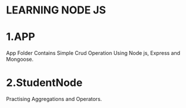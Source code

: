 # LEARNING NODE JS

1.APP
 ============
App Folder Contains Simple Crud Operation Using Node js, Express and Mongoose.

2.StudentNode
==============
Practising Aggregations and Operators.

